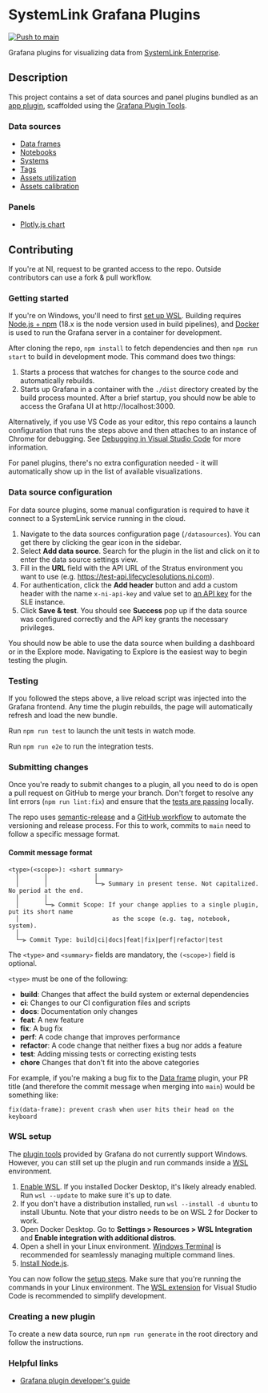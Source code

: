 # SystemLink Grafana Plugins
[![Push to
main](https://github.com/ni/systemlink-grafana-plugins/actions/workflows/push.yml/badge.svg)](https://github.com/ni/systemlink-grafana-plugins/actions/workflows/push.yml)

Grafana plugins for visualizing data from [SystemLink
Enterprise](https://www.ni.com/docs/en-US/bundle/systemlink-enterprise/page/systemlink-enterprise.html).

## Description

This project contains a set of data sources and panel plugins bundled as an [app
plugin](https://grafana.com/docs/grafana/latest/administration/plugin-management/#app-plugins),
scaffolded using the [Grafana Plugin
Tools](https://grafana.github.io/plugin-tools/).

### Data sources

- [Data frames](src/datasources/data-frame/)
- [Notebooks](src/datasources/notebook/)
- [Systems](src/datasources/system/)
- [Tags](src/datasources/tag/)
- [Assets utilization](src/datasources/asset/)
- [Assets calibration](src/datasources/asset-calibration/)

### Panels

- [Plotly.js chart](src/panels/plotly/)

## Contributing

If you're at NI, request to be granted access to the repo. Outside contributors
can use a fork & pull workflow.

### Getting started

If you're on Windows, you'll need to first [set up WSL](#wsl-setup). Building
requires [Node.js + npm](https://docs.npmjs.com/cli/v9/configuring-npm/install)
(18.x is the node version used in build pipelines), and
[Docker](https://docs.docker.com/engine/install/) is used to run the Grafana
server in a container for development.

After cloning the repo, `npm install` to fetch dependencies and then `npm run start` to build in development mode. This command does two things:

1. Starts a process that
   watches for changes to the source code and automatically rebuilds.
1. Starts up Grafana in a container with the `./dist` directory
   created by the build process mounted. After a brief startup, you should now
   be able to access the Grafana UI at http://localhost:3000.

Alternatively, if you use VS Code as your editor, this repo contains a launch
configuration that runs the steps above and then attaches to an instance of
Chrome for debugging. See [Debugging in Visual Studio
Code](https://code.visualstudio.com/docs/editor/debugging) for more information.

For panel plugins, there's no extra configuration needed - it will automatically
show up in the list of available visualizations.

### Data source configuration

For data source plugins, some manual configuration is required to have it
connect to a SystemLink service running in the cloud.

1. Navigate to the data sources configuration page (`/datasources`). You can get
   there by clicking the gear icon in the sidebar.
2. Select **Add data source**. Search for the plugin in the list and click on it
   to enter the data source settings view.
3. Fill in the **URL** field with the API URL of the Stratus environment you
   want to use (e.g. https://test-api.lifecyclesolutions.ni.com).
4. For authentication, click the **Add header** button and add a custom header
   with the name `x-ni-api-key` and value set to [an API
   key](https://ni-staging.zoominsoftware.io/docs/en-US/bundle/systemlink-enterprise/page/creating-an-api-key.html)
   for the SLE instance.
5. Click **Save & test**. You should see **Success** pop up if the data source
   was configured correctly and the API key grants the necessary privileges.

You should now be able to use the data source when building a dashboard or in
the Explore mode. Navigating to Explore is the easiest way to begin testing the
plugin.

### Testing

If you followed the steps above, a live reload script was injected into the
Grafana frontend. Any time the plugin rebuilds, the page will automatically
refresh and load the new bundle.

Run `npm run test` to launch the unit tests in watch mode.

Run `npm run e2e` to run the integration tests.

### Submitting changes

Once you're ready to submit changes to a plugin, all you need to do is open a
pull request on GitHub to merge your branch. Don't forget to resolve any lint
errors (`npm run lint:fix`) and ensure that the [tests are passing](#testing)
locally.

The repo uses
[semantic-release](https://semantic-release.gitbook.io/semantic-release/) and a
[GitHub workflow](.github/workflows/push.yml) to automate the versioning and
release process. For this to work, commits to `main` need to follow a specific
message format.

#### Commit message format

```
<type>(<scope>): <short summary>
  │       │             │
  │       │             └─⫸ Summary in present tense. Not capitalized. No period at the end.
  │       │
  │       └─⫸ Commit Scope: If your change applies to a single plugin, put its short name
  │                          as the scope (e.g. tag, notebook, system).
  │
  └─⫸ Commit Type: build|ci|docs|feat|fix|perf|refactor|test
```

The `<type>` and `<summary>` fields are mandatory, the `(<scope>)` field is
optional.

`<type>` must be one of the following:

- **build**: Changes that affect the build system or external dependencies
- **ci**: Changes to our CI configuration files and scripts
- **docs**: Documentation only changes
- **feat**: A new feature
- **fix**: A bug fix
- **perf**: A code change that improves performance
- **refactor**: A code change that neither fixes a bug nor adds a feature
- **test**: Adding missing tests or correcting existing tests
- **chore** Changes that don't fit into the above categories

For example, if you're making a bug fix to the [Data
frame](src/datasources/data-frame/) plugin, your PR title (and therefore the
commit message when merging into `main`) would be something like:

`fix(data-frame): prevent crash when user hits their head on the keyboard`

### WSL setup

The [plugin tools](https://grafana.github.io/plugin-tools/) provided by Grafana
do not currently support Windows. However, you can still set up the plugin and
run commands inside a [WSL](https://learn.microsoft.com/en-us/windows/wsl/)
environment.

1. [Enable WSL](https://learn.microsoft.com/en-us/windows/wsl/install). If you
   installed Docker Desktop, it's likely already enabled. Run `wsl --update` to
   make sure it's up to date.
2. If you don't have a distribution installed, run `wsl --install -d ubuntu` to
   install Ubuntu. Note that your distro needs to be on WSL 2 for Docker to
   work.
3. Open Docker Desktop. Go to **Settings > Resources > WSL Integration** and
   **Enable integration with additional distros**.
4. Open a shell in your Linux environment. [Windows
   Terminal](https://learn.microsoft.com/en-us/windows/terminal/install) is
   recommended for seamlessly managing multiple command lines.
5. [Install
   Node.js](https://learn.microsoft.com/en-us/windows/dev-environment/javascript/nodejs-on-wsl).

You can now follow the [setup steps](#getting-started). Make sure that you're
running the commands in your Linux environment. The [WSL
extension](https://learn.microsoft.com/en-us/windows/wsl/tutorials/wsl-vscode)
for Visual Studio Code is recommended to simplify development.

### Creating a new plugin

To create a new data source, run `npm run generate` in the root directory and
follow the instructions.

### Helpful links

- [Grafana plugin developer's
guide](https://grafana.com/docs/grafana/latest/developers/plugins/)
